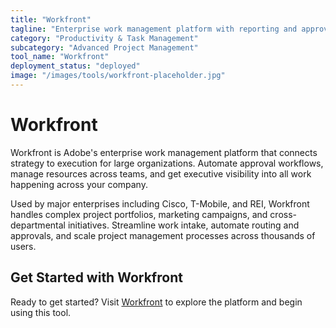 ```yaml
---
title: "Workfront"
tagline: "Enterprise work management platform with reporting and approval flows"
category: "Productivity & Task Management"
subcategory: "Advanced Project Management"
tool_name: "Workfront"
deployment_status: "deployed"
image: "/images/tools/workfront-placeholder.jpg"
---
```


# Workfront

Workfront is Adobe's enterprise work management platform that connects strategy to execution for large organizations. Automate approval workflows, manage resources across teams, and get executive visibility into all work happening across your company.

Used by major enterprises including Cisco, T-Mobile, and REI, Workfront handles complex project portfolios, marketing campaigns, and cross-departmental initiatives. Streamline work intake, automate routing and approvals, and scale project management processes across thousands of users.

## Get Started with Workfront

Ready to get started? Visit [Workfront](https://www.workfront.com) to explore the platform and begin using this tool.